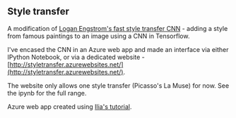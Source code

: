 ## Style transfer

A modification of [Logan Engstrom's fast style transfer CNN](https://github.com/lengstrom/fast-style-transfer) - adding a style from famous paintings to an image using a CNN in Tensorflow.

I've encased the CNN in an Azure web app and made an interface via either IPython Notebook, or via a dedicated website - [http://styletransfer.azurewebsites.net/](http://styletransfer.azurewebsites.net/).

The website only allows one style transfer (Picasso's La Muse) for now. See the ipynb for the full range.

Azure web app created using [Ilia's tutorial](https://github.com/ilkarman/Azure-WebApp-w-CNTK).